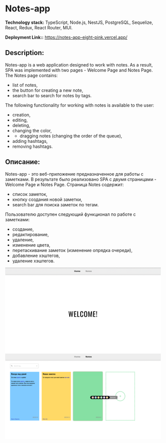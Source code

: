 # Notes-app

**Technology stack:** TypeScript, Node.js, NestJS, PostgreSQL, Sequelize, React, Redux, React Router, MUI.

**Deployment Link::** https://notes-app-eight-pink.vercel.app/

## Description:

Notes-app is a web application designed to work with notes. As a result, SPA was implemented with two pages - Welcome Page and Notes Page. The Notes page contains:

- list of notes,
- the button for creating a new note,
- search bar to search for notes by tags.

The following functionality for working with notes is available to the user:

- creation,
- editing,
- deleting,
- changing the color,
- - dragging notes (changing the order of the queue),
- adding hashtags,
- removing hashtags.

## Описание: 

Notes-app - это веб-приложение предназначенное для работы с заметками. В результате было реализовано SPA с двумя страницами - Welcome Page и Notes Page. Страница Notes содержит:

- список заметок,
- кнопку создания новой заметки,
- search bar для поиска заметок по тегам.

Пользователю доступен следующий функционал по работе с заметками:

- создание,
- редактирование,
- удаление,
- изменение цвета,
- перетаскивание заметок (изменение опрядка очереди),
- добавление хэштегов,
- удаление хэштегов.

![img.png](screenshots/img.png)
![img_1.png](screenshots/img_1.png)